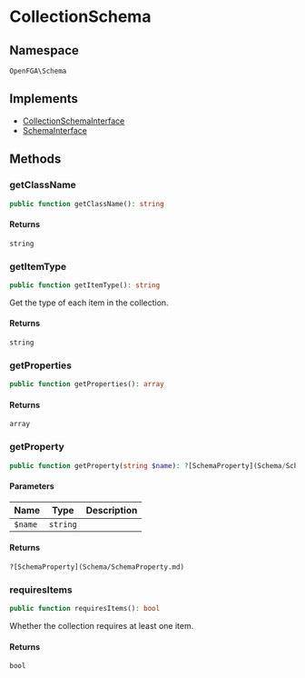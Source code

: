 # CollectionSchema


## Namespace
`OpenFGA\Schema`

## Implements
* [CollectionSchemaInterface](Schema/CollectionSchemaInterface.md)
* [SchemaInterface](Schema/SchemaInterface.md)



## Methods
### getClassName


```php
public function getClassName(): string
```



#### Returns
`string`

### getItemType


```php
public function getItemType(): string
```

Get the type of each item in the collection.


#### Returns
`string`

### getProperties


```php
public function getProperties(): array
```



#### Returns
`array`

### getProperty


```php
public function getProperty(string $name): ?[SchemaProperty](Schema/SchemaProperty.md)
```


#### Parameters
| Name | Type | Description |
|------|------|-------------|
| `$name` | `string` |  |

#### Returns
`?[SchemaProperty](Schema/SchemaProperty.md)`

### requiresItems


```php
public function requiresItems(): bool
```

Whether the collection requires at least one item.


#### Returns
`bool`

